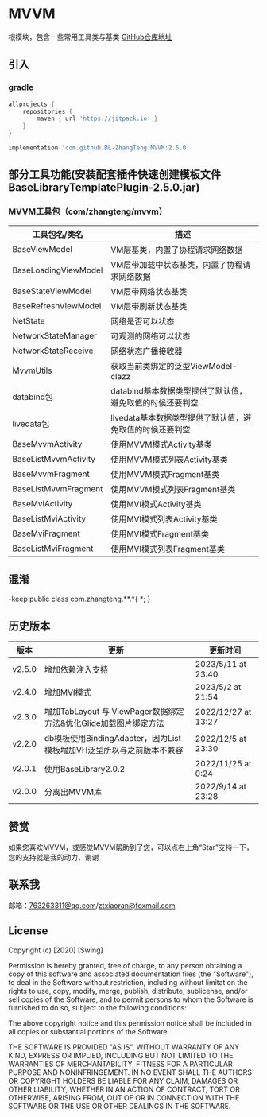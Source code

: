 # MVVM

根模块，包含一些常用工具类与基类
[GitHub仓库地址](https://github.com/DL-ZhangTeng/MVVM)

## 引入

### gradle

```groovy
allprojects {
    repositories {
        maven { url 'https://jitpack.io' }
    }
}

implementation 'com.github.DL-ZhangTeng:MVVM:2.5.0'
```

## 部分工具功能(安装配套插件快速创建模板文件BaseLibraryTemplatePlugin-2.5.0.jar)

### MVVM工具包（com/zhangteng/mvvm）

| 工具包名/类名              | 描述                               |
|----------------------|----------------------------------|
| BaseViewModel        | VM层基类，内置了协程请求网络数据                |
| BaseLoadingViewModel | VM层带加载中状态基类，内置了协程请求网络数据          |
| BaseStateViewModel   | VM层带网络状态基类                       |
| BaseRefreshViewModel | VM层带刷新状态基类                       |
| NetState             | 网络是否可以状态                         |
| NetworkStateManager  | 可观测的网络可以状态                       |
| NetworkStateReceive  | 网络状态广播接收器                        |
| MvvmUtils            | 获取当前类绑定的泛型ViewModel-clazz        |
| databind包            | databind基本数据类型提供了默认值，避免取值的时候还要判空 |
| livedata包            | livedata基本数据类型提供了默认值，避免取值的时候还要判空 |
| BaseMvvmActivity     | 使用MVVM模式Activity基类               |
| BaseListMvvmActivity | 使用MVVM模式列表Activity基类             |
| BaseMvvmFragment     | 使用MVVM模式Fragment基类               |
| BaseListMvvmFragment | 使用MVVM模式列表Fragment基类             |
| BaseMviActivity      | 使用MVI模式Activity基类                |
| BaseListMviActivity  | 使用MVI模式列表Activity基类              |
| BaseMviFragment      | 使用MVI模式Fragment基类                |
| BaseListMviFragment  | 使用MVI模式列表Fragment基类              |

## 混淆

-keep public class com.zhangteng.**.*{ *; }

## 历史版本

| 版本     | 更新                                            | 更新时间                |
|--------|-----------------------------------------------|---------------------|
| v2.5.0 | 增加依赖注入支持                                      | 2023/5/11 at 23:40  |
| v2.4.0 | 增加MVI模式                                       | 2023/5/2 at 21:54   |
| v2.3.0 | 增加TabLayout 与 ViewPager数据绑定方法&优化Glide加载图片绑定方法 | 2022/12/27 at 13:27 |
| v2.2.0 | db模板使用BindingAdapter，因为List模板增加VH泛型所以与之前版本不兼容 | 2022/12/5 at 23:30  |
| v2.0.1 | 使用BaseLibrary2.0.2                            | 2022/11/25 at 0:24  |
| v2.0.0 | 分离出MVVM库                                      | 2022/9/14 at 23:28  |

## 赞赏

如果您喜欢MVVM，或感觉MVVM帮助到了您，可以点右上角“Star”支持一下，您的支持就是我的动力，谢谢

## 联系我

邮箱：763263311@qq.com/ztxiaoran@foxmail.com

## License

Copyright (c) [2020] [Swing]

Permission is hereby granted, free of charge, to any person obtaining a copy
of this software and associated documentation files (the "Software"), to deal
in the Software without restriction, including without limitation the rights
to use, copy, modify, merge, publish, distribute, sublicense, and/or sell
copies of the Software, and to permit persons to whom the Software is
furnished to do so, subject to the following conditions:

The above copyright notice and this permission notice shall be included in all
copies or substantial portions of the Software.

THE SOFTWARE IS PROVIDED "AS IS", WITHOUT WARRANTY OF ANY KIND, EXPRESS OR
IMPLIED, INCLUDING BUT NOT LIMITED TO THE WARRANTIES OF MERCHANTABILITY,
FITNESS FOR A PARTICULAR PURPOSE AND NONINFRINGEMENT. IN NO EVENT SHALL THE
AUTHORS OR COPYRIGHT HOLDERS BE LIABLE FOR ANY CLAIM, DAMAGES OR OTHER
LIABILITY, WHETHER IN AN ACTION OF CONTRACT, TORT OR OTHERWISE, ARISING FROM,
OUT OF OR IN CONNECTION WITH THE SOFTWARE OR THE USE OR OTHER DEALINGS IN THE
SOFTWARE.
